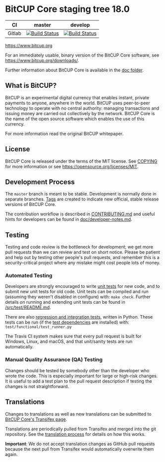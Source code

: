 BitCUP Core staging tree 18.0
===========================

|CI|master|develop|
|-|-|-|
|Gitlab|[![Build Status](https://gitlab.com/bitcuppay/bitcup/badges/master/pipeline.svg)](https://gitlab.com/bitcuppay/bitcup/-/tree/master)|[![Build Status](https://gitlab.com/bitcuppay/bitcup/badges/develop/pipeline.svg)](https://gitlab.com/bitcuppay/bitcup/-/tree/develop)|

https://www.bitcup.org

For an immediately usable, binary version of the BitCUP Core software, see
https://www.bitcup.org/downloads/.

Further information about BitCUP Core is available in the [doc folder](/doc).

What is BitCUP?
-------------

BitCUP is an experimental digital currency that enables instant, private
payments to anyone, anywhere in the world. BitCUP uses peer-to-peer technology
to operate with no central authority: managing transactions and issuing money
are carried out collectively by the network. BitCUP Core is the name of the open
source software which enables the use of this currency.


For more information read the original BitCUP whitepaper.

License
-------

BitCUP Core is released under the terms of the MIT license. See [COPYING](COPYING) for more
information or see https://opensource.org/licenses/MIT.

Development Process
-------------------

The `master` branch is meant to be stable. Development is normally done in separate branches.
[Tags](https://github.com/VaDik84/tags) are created to indicate new official,
stable release versions of BitCUP Core.

The contribution workflow is described in [CONTRIBUTING.md](CONTRIBUTING.md)
and useful hints for developers can be found in [doc/developer-notes.md](doc/developer-notes.md).

Testing
-------

Testing and code review is the bottleneck for development; we get more pull
requests than we can review and test on short notice. Please be patient and help out by testing
other people's pull requests, and remember this is a security-critical project where any mistake might cost people
lots of money.

### Automated Testing

Developers are strongly encouraged to write [unit tests](src/test/README.md) for new code, and to
submit new unit tests for old code. Unit tests can be compiled and run
(assuming they weren't disabled in configure) with: `make check`. Further details on running
and extending unit tests can be found in [/src/test/README.md](/src/test/README.md).

There are also [regression and integration tests](/test), written
in Python.
These tests can be run (if the [test dependencies](/test) are installed) with: `test/functional/test_runner.py`

The Travis CI system makes sure that every pull request is built for Windows, Linux, and macOS, and that unit/sanity tests are run automatically.

### Manual Quality Assurance (QA) Testing

Changes should be tested by somebody other than the developer who wrote the
code. This is especially important for large or high-risk changes. It is useful
to add a test plan to the pull request description if testing the changes is
not straightforward.

Translations
------------

Changes to translations as well as new translations can be submitted to
[BitCUP Core's Transifex page](https://www.transifex.com/projects/p/bitcup/).

Translations are periodically pulled from Transifex and merged into the git repository. See the
[translation process](doc/translation_process.md) for details on how this works.

**Important**: We do not accept translation changes as GitHub pull requests because the next
pull from Transifex would automatically overwrite them again.
